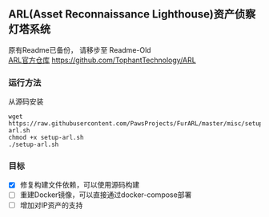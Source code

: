 ## ARL(Asset Reconnaissance Lighthouse)资产侦察灯塔系统
原有Readme已备份， 请移步至 Readme-Old <br>
[ARL官方仓库](https://github.com/TophantTechnology/ARL) https://github.com/TophantTechnology/ARL

### 运行方法
从源码安装
```
wget https://raw.githubusercontent.com/PawsProjects/FurARL/master/misc/setup-arl.sh
chmod +x setup-arl.sh
./setup-arl.sh
```
### 目标

-[x] 修复构建文件依赖，可以使用源码构建
-[ ] 重建Docker镜像，可以直接通过docker-compose部署
-[ ] 增加对IP资产的支持
